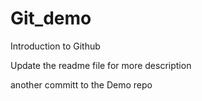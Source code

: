 # Git_demo
Introduction to Github

Update the readme file for more description

another committ to the Demo repo
